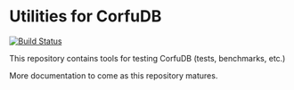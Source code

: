 # Utilities for CorfuDB

[![Build Status](https://travis-ci.org/CorfuDB/CorfuDB-Utils.svg)](https://travis-ci.org/CorfuDB/CorfuDB-Utils)

This repository contains tools for testing CorfuDB (tests, benchmarks, etc.)

More documentation to come as this repository matures.

